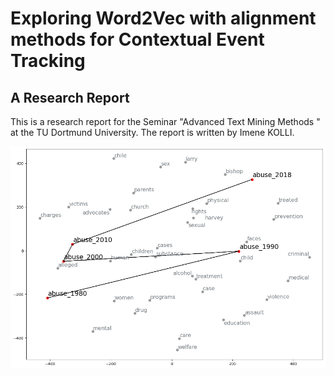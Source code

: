 # Exploring Word2Vec with alignment methods for Contextual Event Tracking

## A Research Report

This is a research report for the Seminar "Advanced Text Mining Methods " at the TU Dortmund University. The report is written by Imene KOLLI.


![](resources/h.png)

